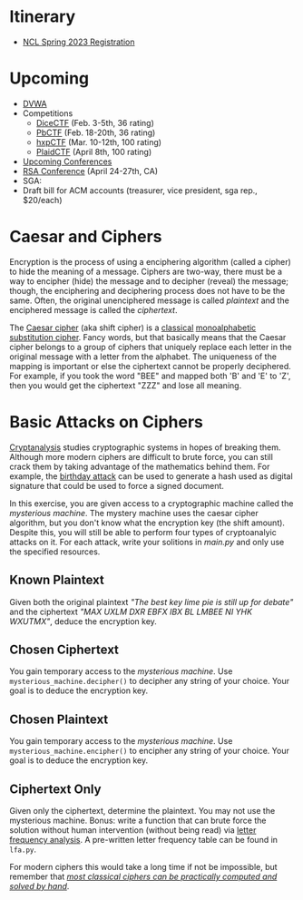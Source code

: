# Itinerary
- [NCL Spring 2023 Registration](https://docs.google.com/forms/d/e/1FAIpQLSdjc3wOTnuduNyPofWMO77NVzpkuonWsBsODqYz1vcOsYtuNQ/viewform?usp=sf_link)


# Upcoming
 - [DVWA](https://www.kali.org/tools/dvwa/)
 - Competitions
    - [DiceCTF](https://ctf.dicega.ng/) (Feb. 3-5th, 36 rating)
    - [PbCTF](https://ctftime.org/event/1763) (Feb. 18-20th, 36 rating)
    - [hxpCTF](https://2022.ctf.link/) (Mar. 10-12th, 100 rating)
    - [PlaidCTF](https://plaidctf.com/challenge) (April 8th, 100 rating)
- [Upcoming Conferences](https://www.northeastern.edu/graduate/blog/2019-tech-conferences/)
 - [RSA Conference](https://www.rsaconference.com/usa) (April 24-27th, CA)
- SGA:
 - Draft bill for ACM accounts (treasurer, vice president, sga rep., $20/each)

# Caesar and Ciphers
Encryption is the process of using a enciphering algorithm (called a cipher) to hide the
meaning of a message. Ciphers are two-way, there must be a way to encipher (hide) the 
message and to decipher (reveal) the message; though, the enciphering and deciphering 
process does not have to be the same. Often, the original unenciphered message is called
*plaintext* and the enciphered message is called the *ciphertext*.

The [Caesar cipher](https://en.wikipedia.org/wiki/Caesar_cipher) (aka shift cipher) is a
[classical](https://en.wikipedia.org/wiki/Classical_cipher) [monoalphabetic substitution cipher](https://en.wikipedia.org/wiki/Substitution_cipher). Fancy words, but that basically
means that the Caesar cipher belongs to a group of ciphers that uniquely replace each 
letter in the original message with a letter from the alphabet. The uniqueness of the 
mapping is important or else the ciphertext cannot be properly deciphered. For example, if 
you took the word "BEE" and mapped both 'B' and 'E' to 'Z', then you would get the 
ciphertext "ZZZ" and lose all meaning.

# Basic Attacks on Ciphers
[Cryptanalysis](https://en.wikipedia.org/wiki/Cryptanalysis) studies cryptographic systems
in hopes of breaking them. Although more modern ciphers are difficult to brute force, you
can still crack them by taking advantage of the mathematics behind them. For example,
the [birthday attack](https://en.wikipedia.org/wiki/Birthday_attack) can be used to generate
a hash used as digital signature that could be used to force a signed document.

In this exercise, you are given access to a cryptographic machine called the *mysterious
machine*. The mystery machine uses the caesar cipher algorithm, but you don't know what the
encryption key (the shift amount). Despite this, you will still be able to perform four
types of cryptoanalyic attacks on it. For each attack, write your solitions in *main.py* 
and only use the specified resources.

## Known Plaintext
Given both the original plaintext *"The best key lime pie is still up for debate"*
and the ciphertext *"MAX UXLM DXR EBFX IBX BL LMBEE NI YHK WXUTMX"*, deduce the encryption
key.

## Chosen Ciphertext
You gain temporary access to the *mysterious machine*. Use `mysterious_machine.decipher()`
to decipher any string of your choice. Your goal is to deduce the encryption key.

## Chosen Plaintext
You gain temporary access to the *mysterious machine*. Use `mysterious_machine.encipher()`
to encipher any string of your choice. Your goal is to deduce the encryption key.

## Ciphertext Only
Given only the ciphertext, determine the plaintext. You may not use the mysterious machine. Bonus: write a function that can brute force the solution without human 
intervention (without being read) via [letter frequency analysis](https://en.wikipedia.org/wiki/Letter_frequency). A pre-written letter frequency table can be found in 
`lfa.py`.

For modern ciphers this would take a long time if not be impossible, but remember that
[*most classical ciphers can be practically computed and solved by hand*](https://en.wikipedia.org/wiki/Classical_cipher).
